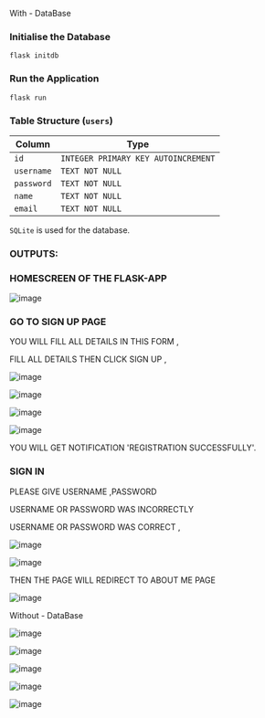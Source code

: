 With - DataBase

### Initialise the Database
```flask initdb```

### Run the Application
```flask run```

### Table Structure (`users`)
| Column  | Type|
| ------------- | ------------- |
| `id`  | `INTEGER PRIMARY KEY AUTOINCREMENT` |
| `username`  | `TEXT NOT NULL`  |
| `password`  | `TEXT NOT NULL`  |
| `name`  | `TEXT NOT NULL` |
| `email`  | `TEXT NOT NULL`  |

`SQLite` is used for the database.

### OUTPUTS:

### HOMESCREEN OF THE FLASK-APP
 
![image](https://user-images.githubusercontent.com/99410043/201478222-2f764129-878a-4969-8030-37dab0999e20.png)

### GO TO SIGN UP PAGE
YOU WILL FILL ALL DETAILS IN THIS FORM ,

FILL ALL DETAILS THEN CLICK SIGN UP ,
 
 ![image](https://user-images.githubusercontent.com/99410043/201478251-8cc81c70-ca59-49d6-926e-fe6d0923da74.png)

![image](https://user-images.githubusercontent.com/99410043/201478259-cfe09de9-a594-40a1-8cd3-851f2df4ab3d.png)

![image](https://user-images.githubusercontent.com/99410043/201478268-e4f93d65-ee20-46ae-ae8c-8b059522e5c4.png)

![image](https://user-images.githubusercontent.com/99410043/201478276-e99a3778-c57e-4d88-95c5-008b6d16a5f3.png)

 
 
 

YOU WILL GET NOTIFICATION 'REGISTRATION SUCCESSFULLY'.

### SIGN IN

PLEASE GIVE USERNAME ,PASSWORD

USERNAME OR PASSWORD WAS INCORRECTLY

USERNAME OR PASSWORD WAS  CORRECT ,
 
 ![image](https://user-images.githubusercontent.com/99410043/201478287-6852ba95-b353-4993-923f-5bb8202c84af.png)

![image](https://user-images.githubusercontent.com/99410043/201478293-7a4cefbf-de61-4d53-a410-9e0d8fb8cfef.png)

 

THEN THE PAGE WILL REDIRECT TO ABOUT ME  PAGE
 
![image](https://user-images.githubusercontent.com/99410043/201478298-16c96bc2-e611-4fc5-ab94-b7a897860f4f.png)




Without - DataBase
 
 
 ![image](https://user-images.githubusercontent.com/99410043/201478309-38d01a0e-ae7c-4f59-b0b5-619c8d7124d4.png)

![image](https://user-images.githubusercontent.com/99410043/201478315-7bb46a49-9ee3-4f3f-ba9c-8584e0813015.png)

![image](https://user-images.githubusercontent.com/99410043/201478322-c92e5547-7aaf-49e2-ae05-0d994baabe0c.png)

![image](https://user-images.githubusercontent.com/99410043/201478333-cfc5a734-4d40-4429-8a2c-ca89a86afb2f.png)

![image](https://user-images.githubusercontent.com/99410043/201478337-04afd337-2c29-480c-a7a1-93f4ce720b1a.png)


